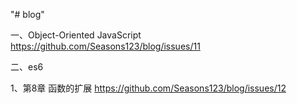 "# blog" 

 一、Object-Oriented JavaScript   https://github.com/Seasons123/blog/issues/11


二、es6

1、第8章 函数的扩展  https://github.com/Seasons123/blog/issues/12
